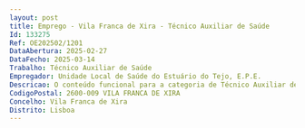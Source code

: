 ```yaml
--- 
layout: post
title: Emprego - Vila Franca de Xira - Técnico Auxiliar de Saúde
Id: 133275
Ref: OE202502/1201
DataAbertura: 2025-02-27
DataFecho: 2025-03-14
Trabalho: Técnico Auxiliar de Saúde
Empregador: Unidade Local de Saúde do Estuário do Tejo, E.P.E.
Descricao: O conteúdo funcional para a categoria de Técnico Auxiliar de Saúde consta do anexo I e II do Decreto Lei nº 120 2023 de 22 de dezembro. A tramitação do procedimento de recrutamento, obedece aos princípios da publicidade, da igualdade de oportunidades e do mérito, assente em critérios objetivos de seleção
CodigoPostal: 2600-009 VILA FRANCA DE XIRA
Concelho: Vila Franca de Xira
Distrito: Lisboa
--- 
```

